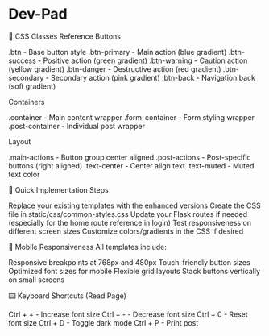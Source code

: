 # Dev-Pad

🎯 CSS Classes Reference
Buttons

.btn - Base button style
.btn-primary - Main action (blue gradient)
.btn-success - Positive action (green gradient)
.btn-warning - Caution action (yellow gradient)
.btn-danger - Destructive action (red gradient)
.btn-secondary - Secondary action (pink gradient)
.btn-back - Navigation back (soft gradient)

Containers

.container - Main content wrapper
.form-container - Form styling wrapper
.post-container - Individual post wrapper

Layout

.main-actions - Button group center aligned
.post-actions - Post-specific buttons (right aligned)
.text-center - Center align text
.text-muted - Muted text color

🚀 Quick Implementation Steps

Replace your existing templates with the enhanced versions
Create the CSS file in static/css/common-styles.css
Update your Flask routes if needed (especially for the home route reference in login)
Test responsiveness on different screen sizes
Customize colors/gradients in the CSS if desired

📱 Mobile Responsiveness
All templates include:

Responsive breakpoints at 768px and 480px
Touch-friendly button sizes
Optimized font sizes for mobile
Flexible grid layouts
Stack buttons vertically on small screens

⌨️ Keyboard Shortcuts (Read Page)

Ctrl + + - Increase font size
Ctrl + - - Decrease font size
Ctrl + 0 - Reset font size
Ctrl + D - Toggle dark mode
Ctrl + P - Print post